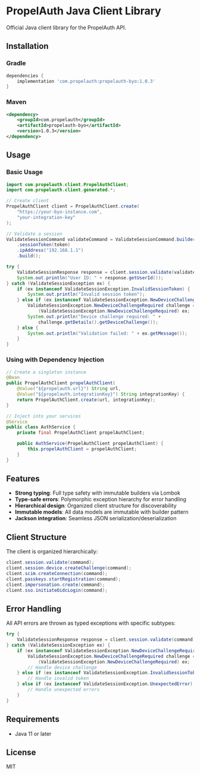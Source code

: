 # PropelAuth Java Client Library

Official Java client library for the PropelAuth API.

## Installation

### Gradle

```gradle
dependencies {
    implementation 'com.propelauth:propelauth-byo:1.0.3'
}
```

### Maven

```xml
<dependency>
    <groupId>com.propelauth</groupId>
    <artifactId>propelauth-byo</artifactId>
    <version>1.0.3</version>
</dependency>
```

## Usage

### Basic Usage

```java
import com.propelauth.client.PropelAuthClient;
import com.propelauth.client.generated.*;

// Create client
PropelAuthClient client = PropelAuthClient.create(
    "https://your-byo-instance.com",
    "your-integration-key"
);

// Validate a session
ValidateSessionCommand validateCommand = ValidateSessionCommand.builder()
    .sessionToken(token)
    .ipAddress("192.168.1.1")
    .build();

try {
    ValidateSessionResponse response = client.session.validate(validateCommand);
    System.out.println("User ID: " + response.getUserId());
} catch (ValidateSessionException ex) {
    if (ex instanceof ValidateSessionException.InvalidSessionToken) {
        System.out.println("Invalid session token");
    } else if (ex instanceof ValidateSessionException.NewDeviceChallengeRequired) {
        ValidateSessionException.NewDeviceChallengeRequired challenge =
            (ValidateSessionException.NewDeviceChallengeRequired) ex;
        System.out.println("Device challenge required: " +
            challenge.getDetails().getDeviceChallenge());
    } else {
        System.out.println("Validation failed: " + ex.getMessage());
    }
}
```

### Using with Dependency Injection

```java
// Create a singleton instance
@Bean
public PropelAuthClient propelAuthClient(
    @Value("${propelauth.url}") String url,
    @Value("${propelauth.integrationKey}") String integrationKey) {
    return PropelAuthClient.create(url, integrationKey);
}

// Inject into your services
@Service
public class AuthService {
    private final PropelAuthClient propelAuthClient;

    public AuthService(PropelAuthClient propelAuthClient) {
        this.propelAuthClient = propelAuthClient;
    }
}
```

## Features

- **Strong typing**: Full type safety with immutable builders via Lombok
- **Type-safe errors**: Polymorphic exception hierarchy for error handling
- **Hierarchical design**: Organized client structure for discoverability
- **Immutable models**: All data models are immutable with builder pattern
- **Jackson integration**: Seamless JSON serialization/deserialization

## Client Structure

The client is organized hierarchically:

```java
client.session.validate(command);
client.session.device.createChallenge(command);
client.scim.createConnection(command);
client.passkeys.startRegistration(command);
client.impersonation.create(command);
client.sso.initiateOidcLogin(command);
```

## Error Handling

All API errors are thrown as typed exceptions with specific subtypes:

```java
try {
    ValidateSessionResponse response = client.session.validate(command);
} catch (ValidateSessionException ex) {
    if (ex instanceof ValidateSessionException.NewDeviceChallengeRequired) {
        ValidateSessionException.NewDeviceChallengeRequired challenge =
            (ValidateSessionException.NewDeviceChallengeRequired) ex;
        // Handle device challenge
    } else if (ex instanceof ValidateSessionException.InvalidSessionToken) {
        // Handle invalid token
    } else if (ex instanceof ValidateSessionException.UnexpectedError) {
        // Handle unexpected errors
    }
}
```

## Requirements

- Java 11 or later

## License

MIT
